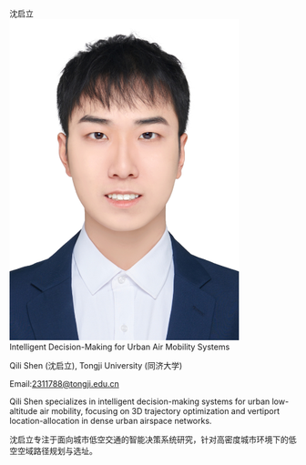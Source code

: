 
<div class='paper-box'> <div class='paper-box-image'> <div> <div class="badge">沈启立</div> <img src='https://github.com/shenqili123/assets/blob/main/photo.jpg' alt="Qili Shen" width="80%"> </div> </div> <div class='paper-box-text' markdown="1">
Intelligent Decision-Making for Urban Air Mobility Systems

Qili Shen (沈启立), Tongji University (同济大学)

Email:2311788@tongji.edu.cn

Qili Shen specializes in intelligent decision-making systems for urban low-altitude air mobility, focusing on 3D trajectory optimization and vertiport location-allocation in dense urban airspace networks.

沈启立专注于面向城市低空交通的智能决策系统研究，针对高密度城市环境下的低空空域路径规划与选址。

</div>

